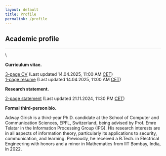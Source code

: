 ```yaml
---
layout: default
title: Profile
permalink: /profile
---
```


## Academic profile

---
\
<!-- Upcoming and past presentations. -->

**Curriculum vitae.**

[3-page CV](https://adwaygirish.github.io/files/docs/adway-CV_04-25.pdf) (Last updated 14.04.2025, 11:00 AM [CET](https://time.is/CET))\
[1-page resume](https://adwaygirish.github.io/files/docs/adway-resumse_04-25.pdf) (Last updated 14.04.2025, 11:00 AM [CET](https://time.is/CET))


**Research statement.**

[2-page statement](https://adwaygirish.github.io/files/docs/adway-research-statement_11-24.pdf) (Last updated 21.11.2024, 11:30 PM [CET](https://time.is/CET))


**Formal third-person bio.**

Adway Girish is a third-year Ph.D. candidate at the School of Computer and Communication Sciences, EPFL, Switzerland, being advised by Prof. Emre Telatar in the Information Processing Group (IPG). His research interests are in all aspects of information theory, particularly its applications to security, communication, and learning. Previously, he received a B.Tech. in Electrical Engineering with honors and a minor in Mathematics from IIT Bombay, India, in 2022.

<br>